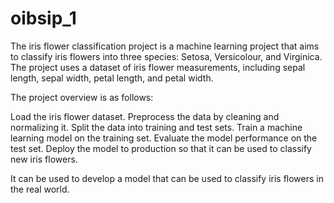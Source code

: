 # oibsip_1
The iris flower classification project is a machine learning project that aims to classify iris flowers into three species: Setosa, Versicolour, and Virginica. The project uses a dataset of iris flower measurements, including sepal length, sepal width, petal length, and petal width.

The project overview is as follows:

Load the iris flower dataset.
Preprocess the data by cleaning and normalizing it.
Split the data into training and test sets.
Train a machine learning model on the training set.
Evaluate the model performance on the test set.
Deploy the model to production so that it can be used to classify new iris flowers.

It can be used to develop a model that can be used to classify iris flowers in the real world.
